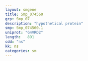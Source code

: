 ```yaml
---
layout: smgene
title: Smp_074560
grp: Smp_07
description: "hypothetical protein"
smp: Smp_074560.1
uniprot: "G4VRD2"
length:   891
cdd: "ns"
kk: ns
categories: sm
---
```

